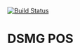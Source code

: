[![Build Status](https://travis-ci.org/dsmgpos/dsmgpos.svg?branch=master)](https://travis-ci.org/dsmgpos/dsmgpos)

# DSMG POS